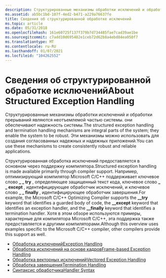 ```yaml
---
description: Структурированные механизмы обработки исключений и обработки прерываний являются неотъемлемой частью системы. они обеспечивают надежность системы. Эти механизмы можно использовать для создания согласованных надежных и надежных приложений.
ms.assetid: ab5bc1bd-107f-4ed2-b471-a229a76637fe
title: Сведения об структурированной обработке исключений
ms.topic: article
ms.date: 05/31/2018
ms.openlocfilehash: 161e60725f137f379b7d734485fae7cad39ae1be
ms.sourcegitcommit: c7add10d695482e1ceb72d62b8a4ebd84ea050f7
ms.translationtype: MT
ms.contentlocale: ru-RU
ms.lasthandoff: 01/07/2021
ms.locfileid: "104262552"
---
```

# <a name="about-structured-exception-handling"></a><span data-ttu-id="65a93-104">Сведения об структурированной обработке исключений</span><span class="sxs-lookup"><span data-stu-id="65a93-104">About Structured Exception Handling</span></span>

<span data-ttu-id="65a93-105">Структурированные механизмы обработки исключений и обработки прерываний являются неотъемлемой частью системы. они обеспечивают надежность системы.</span><span class="sxs-lookup"><span data-stu-id="65a93-105">The structured exception handling and termination handling mechanisms are integral parts of the system; they enable the system to be robust.</span></span> <span data-ttu-id="65a93-106">Эти механизмы можно использовать для создания согласованных надежных и надежных приложений.</span><span class="sxs-lookup"><span data-stu-id="65a93-106">You can use these mechanisms to create consistently robust and reliable applications.</span></span>

<span data-ttu-id="65a93-107">Структурированная обработка исключений предоставляется в основном через поддержку компилятора.</span><span class="sxs-lookup"><span data-stu-id="65a93-107">Structured exception handling is made available primarily through compiler support.</span></span> <span data-ttu-id="65a93-108">Например, оптимизирующий компилятор Microsoft C/C++ поддерживает ключевое слово **\_ \_ try** , определяющее защищенный текст кода, ключевое слово **\_ \_ except** , идентифицирующее обработчик исключений, и ключевое слово **\_ \_ finally** , идентифицирующее обработчик завершения.</span><span class="sxs-lookup"><span data-stu-id="65a93-108">For example, the Microsoft C/C++ Optimizing Compiler supports the **\_\_try** keyword that identifies a guarded body of code, the **\_\_except** keyword that identifies an exception handler, and the **\_\_finally** keyword that identifies a termination handler.</span></span> <span data-ttu-id="65a93-109">Хотя в этом обзоре используются примеры, характерные для компилятора Microsoft C/C++, эта поддержка также предоставляется и другими компиляторами.</span><span class="sxs-lookup"><span data-stu-id="65a93-109">Although this overview uses examples specific to the Microsoft C/C++ compiler, other compilers provide this support as well.</span></span>

-   [<span data-ttu-id="65a93-110">Обработка исключений</span><span class="sxs-lookup"><span data-stu-id="65a93-110">Exception Handling</span></span>](exception-handling.md)
-   [<span data-ttu-id="65a93-111">Обработка исключений на основе кадров</span><span class="sxs-lookup"><span data-stu-id="65a93-111">Frame-based Exception Handling</span></span>](frame-based-exception-handling.md)
-   [<span data-ttu-id="65a93-112">Обработка векторных исключений</span><span class="sxs-lookup"><span data-stu-id="65a93-112">Vectored Exception Handling</span></span>](vectored-exception-handling.md)
-   [<span data-ttu-id="65a93-113">Обработка завершения</span><span class="sxs-lookup"><span data-stu-id="65a93-113">Termination Handling</span></span>](termination-handling.md)
-   [<span data-ttu-id="65a93-114">Синтаксис обработчика</span><span class="sxs-lookup"><span data-stu-id="65a93-114">Handler Syntax</span></span>](handler-syntax.md)

 

 



